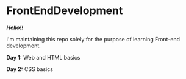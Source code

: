 # FrontEndDevelopment

***Hello!!***

I'm maintaining this repo solely for the purpose of learning Front-end development.

**Day 1:** Web and HTML basics

**Day 2:** CSS basics
